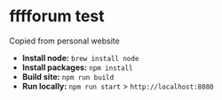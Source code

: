 # fffforum test

Copied from personal website

* **Install node:** `brew install node`
* **Install packages:** `npm install`
* **Build site:** `npm run build`
* **Run locally:** `npm run start` > `http://localhost:8080`
